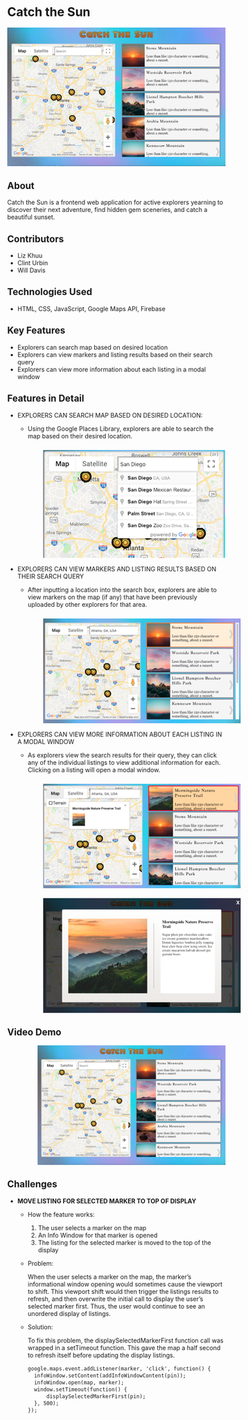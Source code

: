 # Catch the Sun

<img src='assets/catch-the-sun-desktop-v2.jpg' alt='Catch the Sun application on desktop'/>

## About 
Catch the Sun is a frontend web application for active explorers yearning to discover their next adventure, find hidden gem sceneries, and catch a beautiful sunset.

## Contributors
- Liz Khuu
- Clint Urbin
- Will Davis

## Technologies Used
- HTML, CSS, JavaScript, Google Maps API, Firebase

## Key Features
- Explorers can search map based on desired location
- Explorers can view markers and listing results based on their search query
- Explorers can view more information about each listing in a modal window

## Features in Detail
- EXPLORERS CAN SEARCH MAP BASED ON DESIRED LOCATION:
  - Using the Google Places Library, explorers are able to search the map based on their desired location.

    <img src='assets/explorers-search-map.png' alt='Explorer searching map for location of San Diego, CA' style='margin-top:10px; margin-left:35px'/>

- EXPLORERS CAN VIEW MARKERS AND LISTING RESULTS BASED ON THEIR SEARCH QUERY
  - After inputting a location into the search box, explorers are able to view markers on the map (if any) that have been previously uploaded by other explorers for that area.

    <img src='assets/view-search-results.png' alt='Explorer viewing map markers and listing results after inputting Atlanta, GA as their search query' style='margin-top:10px; margin-left:35px'/>

- EXPLORERS CAN VIEW MORE INFORMATION ABOUT EACH LISTING IN A MODAL WINDOW
  - As explorers view the search results for their query, they can click any of the individual listings to view additional information for each. Clicking on a listing will open a modal window.

    <img src='assets/click-individual-listing.png' alt='Explorer clicking on an individual listing result' style='margin-top:10px; margin-left:35px'/>

    <img src='assets/open-modal-window.png' alt='After clicking on a listing result, a modal window opens with more information for the explorer' style='margin-top:20px; margin-left:35px' >

## Video Demo
  <div style='margin-left:70px; margin-top:10px'>
    <a href='https://youtu.be/3T0whD_oIG0' target='_blank'>
      <img src='assets/catch-the-sun-minimized.jpg'/>
    </a>
  </div>

## Challenges

* **MOVE LISTING FOR SELECTED MARKER TO TOP OF DISPLAY**
    
  - How the feature works:  
      1) The user selects a marker on the map
      2) An Info Window for that marker is opened
      3) The listing for the selected marker is moved to the top of the display
  
  - Problem:

    When the user selects a marker on the map, the marker’s informational window opening would sometimes cause the viewport to shift. This viewport shift would then trigger the listings results to refresh, and then overwrite the initial call to display the user’s selected marker first. Thus, the user would continue to see an unordered display of listings.
  
  - Solution:

    To fix this problem, the displaySelectedMarkerFirst function call was wrapped in a setTimeout function. This gave the map a half second to refresh itself before updating the display listings.

    ```
    google.maps.event.addListener(marker, 'click', function() {
      infoWindow.setContent(addInfoWindowContent(pin));
      infoWindow.open(map, marker);
      window.setTimeout(function() {
          displaySelectedMarkerFirst(pin);
      }, 500);
    });
    ```